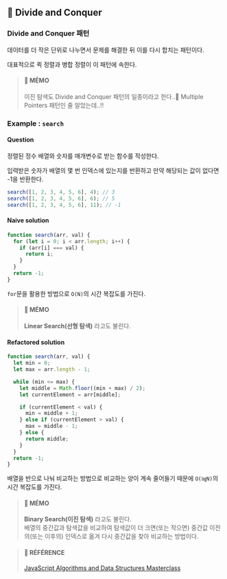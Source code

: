 ## 🍋 Divide and Conquer

### Divide and Conquer 패턴

데이터를 더 작은 단위로 나누면서 문제를 해결한 뒤 이를 다시 합치는 패턴이다.

대표적으로 퀵 정렬과 병합 정렬이 이 패턴에 속한다.

> #### 🍒 MÉMO
> 이진 탐색도 Divide and Conquer 패턴의 일종이라고 한다..🥲 Multiple Pointers 패턴인 줄 알았는데..!!

### Example : `search`

#### **Question**

정렬된 정수 배열와 숫자를 매개변수로 받는 함수를 작성한다.

입력받은 숫자가 배열의 몇 번 인덱스에 있는지를 반환하고 만약 해당되는 값이 없다면 -1을 반환한다.

```js
search([1, 2, 3, 4, 5, 6], 4); // 3
search([1, 2, 3, 4, 5, 6], 6); // 5
search([1, 2, 3, 4, 5, 6], 11); // -1
```

#### **Naive solution**

```js
function search(arr, val) {
  for (let i = 0; i < arr.length; i++) {
    if (arr[i] === val) {
      return i;
    }
  }
  return -1;
}
```

`for`문을 활용한 방법으로 `O(N)`의 시간 복잡도를 가진다.

> #### 🍒 MÉMO
> **Linear Search(선형 탐색)** 라고도 불린다.

#### **Refactored solution**

```js
function search(arr, val) {
  let min = 0;
  let max = arr.length - 1;

  while (min <= max) {
    let middle = Math.floor((min + max) / 2);
    let currentElement = arr[middle];

    if (currentElement < val) {
      min = middle + 1;
    } else if (currentElement > val) {
      max = middle - 1;
    } else {
      return middle;
    }
  }
  return -1;
}
```

배열을 반으로 나눠 비교하는 방법으로 비교하는 양이 계속 줄어들기 때문에 `O(㏒N)`의 시간 복잡도를 가진다.

> #### 🍒 MÉMO
> **Binary Search(이진 탐색)** 라고도 불린다.  
> 배열의 중간값과 탐색값을 비교하여 탐색값이 더 크면(또는 작으면) 중간값 이전의(또는 이후의) 인덱스로 옮겨 다시 중간값을 찾아 비교하는 방법이다.

> #### 🐰 RÉFÉRENCE
> [JavaScript Algorithms and Data Structures Masterclass](https://www.udemy.com/course/js-algorithms-and-data-structures-masterclass/ "JavaScript Algorithms and Data Structures Masterclass")
